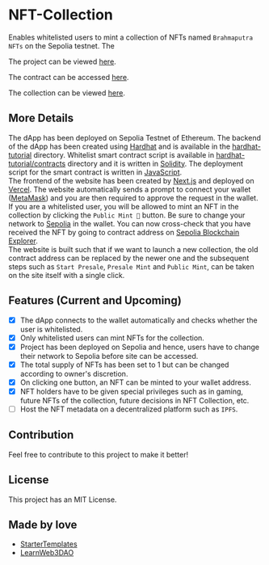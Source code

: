 # NFT-Collection

Enables whitelisted users to mint a collection of NFTs named `Brahmaputra NFTs` on the Sepolia testnet. The <br />

The project can be viewed [here](https://nft-collection-five-mu.vercel.app/). <br />

The contract can be accessed [here](https://sepolia.etherscan.io/address/0xE68EFffB7caD10C0AdD9522055c4c9F2ee0e2393). <br />

The collection can be viewed [here](https://sepolia.etherscan.io/token/0xe68efffb7cad10c0add9522055c4c9f2ee0e2393).

## More Details

The dApp has been deployed on Sepolia Testnet of Ethereum. The backend of the dApp has been created using [Hardhat](https://hardhat.org/) and is available in the [hardhat-tutorial](https://github.com/Tanmay-Bhatnagar-03/NFT-Collection/tree/main/hardhat-tutorial) directory. Whitelist smart contract script is available in [hardhat-tutorial/contracts](https://github.com/Tanmay-Bhatnagar-03/NFT-Collection/tree/main/hardhat-tutorial/contracts) directory and it is written in [Solidity](https://soliditylang.org/). The deployment script for the smart contract is written in [JavaScript](https://developer.mozilla.org/en-US/docs/Web/javascript). <br />
The frontend of the website has been created by [Next.js](https://nextjs.org/) and deployed on [Vercel](https://vercel.com/). The website automatically sends a prompt to connect your wallet ([MetaMask](https://metamask.io/)) and you are then required to approve the request in the wallet.<br />
If you are a whitelisted user, you will be allowed to mint an NFT in the collection by clicking the `Public Mint 🚀` button. Be sure to change your network to [Sepolia](https://sepolia.dev/) in the wallet. You can now cross-check that you have received the NFT by going to contract address on [Sepolia Blockchain Explorer](https://sepolia.etherscan.io/address/0xE68EFffB7caD10C0AdD9522055c4c9F2ee0e2393).<br />
The website is built such that if we want to launch a new collection, the old contract address can be replaced by the newer one and the subsequent steps such as `Start Presale`, `Presale Mint` and `Public Mint`, can be taken on the site itself with a single click. 

## Features (Current and Upcoming)

- [x] The dApp connects to the wallet automatically and checks whether the user is whitelisted.
- [x] Only whitelisted users can mint NFTs for the collection.
- [x] Project has been deployed on Sepolia and hence, users have to change their network to Sepolia before site can be accessed.
- [x] The total supply of NFTs has been set to 1 but can be changed according to owner's discretion.
- [x] On clicking one button, an NFT can be minted to your wallet address.
- [x] NFT holders have to be given special privileges such as in gaming, future NFTs of the collection, future decisions in NFT Collection, etc.
- [ ] Host the NFT metadata on a decentralized platform such as `IPFS`.

## Contribution

Feel free to contribute to this project to make it better!

## License

This project has an MIT License.

## Made by love

- [StarterTemplates](https://twitter.com/startertemp)
- [LearnWeb3DAO](https://learnweb3.io)
